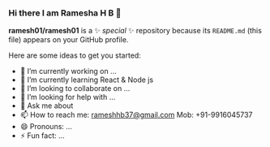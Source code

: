 ### Hi there I am Ramesha H B 👋


**ramesh01/ramesh01** is a ✨ _special_ ✨ repository because its `README.md` (this file) appears on your GitHub profile.

Here are some ideas to get you started:

- 🔭 I’m currently working on ...
- 🌱 I’m currently learning React & Node js
- 👯 I’m looking to collaborate on ...
- 🤔 I’m looking for help with ...
- 💬 Ask me about 
- 📫 How to reach me: rameshhb37@gmail.com  Mob: +91-9916045737
- 😄 Pronouns: ...
- ⚡ Fun fact: ...

